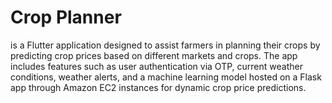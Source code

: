 # Crop Planner
is a Flutter application designed to assist farmers in planning their crops by predicting crop prices based on different markets and crops. The app includes features such as user authentication via OTP, current weather conditions, weather alerts, and a machine learning model hosted on a Flask app through Amazon EC2 instances for dynamic crop price predictions.


